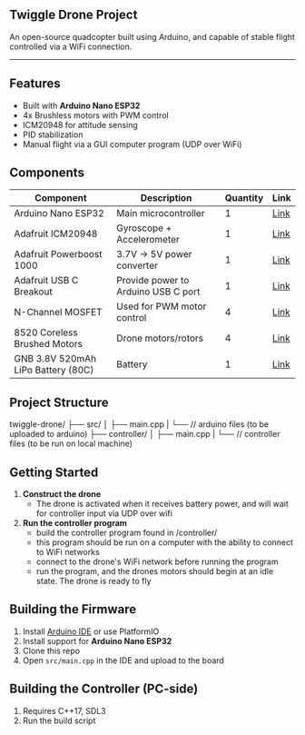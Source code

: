 ## Twiggle Drone Project
An open-source quadcopter built using Arduino, and capable of stable flight controlled via a WiFi connection.

---

## Features
- Built with **Arduino Nano ESP32**
- 4x Brushless motors with PWM control
- ICM20948 for attitude sensing
- PID stabilization
- Manual flight via a GUI computer program (UDP over WiFi)

## Components
| Component                        | Description                      | Quantity | Link |
|----------------------------------|----------------------------------|----------|------|
| Arduino Nano ESP32              | Main microcontroller             | 1        | [Link](https://www.digikey.com/en/products/detail/arduino/ABX00092/21219771) |
| Adafruit ICM20948               | Gyroscope + Accelerometer        | 1        | [Link](https://www.digikey.com/en/products/detail/adafruit-industries-llc/4554/17039173) |
| Adafruit Powerboost 1000        | 3.7V → 5V power converter         | 1        | [Link](https://www.digikey.com/en/products/detail/adafruit-industries-llc/2030/5011076) |
| Adafruit USB C Breakout         | Provide power to Arduino USB C port | 1     | [Link](https://www.digikey.com/en/products/detail/adafruit-industries-llc/5978/24639123) |
| N-Channel MOSFET                | Used for PWM motor control       | 4        | [Link](https://www.digikey.com/en/products/detail/infineon-technologies/IRLZ44NPBF/811808) |
| 8520 Coreless Brushed Motors    | Drone motors/rotors              | 4        | [Link](https://www.amazon.com/dp/B076M7G24G?ref=ppx_yo2ov_dt_b_fed_asin_title) |
| GNB 3.8V 520mAh LiPo Battery (80C) | Battery                        | 1        | [Link](https://www.amazon.com/dp/B07QC17GLT?ref=ppx_yo2ov_dt_b_fed_asin_title) |

## Project Structure
twiggle-drone/
├── src/
│   ├── main.cpp
|   └── // arduino files (to be uploaded to arduino)
├── controller/
│   ├── main.cpp
|   └── // controller files (to be run on local machine)

## Getting Started
1. **Construct the drone**
    - The drone is activated when it receives battery power, and will wait for controller input via UDP over wifi
2. **Run the controller program**
    - build the controller program found in /controller/
    - this program should be run on a computer with the ability to connect to WiFi networks
    - connect to the drone's WiFi network before running the program
    - run the program, and the drones motors should begin at an idle state. The drone is ready to fly

## Building the Firmware
1. Install [Arduino IDE](https://www.arduino.cc/en/software) or use PlatformIO
2. Install support for **Arduino Nano ESP32**
3. Clone this repo
4. Open `src/main.cpp` in the IDE and upload to the board

## Building the Controller (PC-side)
1. Requires C++17, SDL3
2. Run the build script
